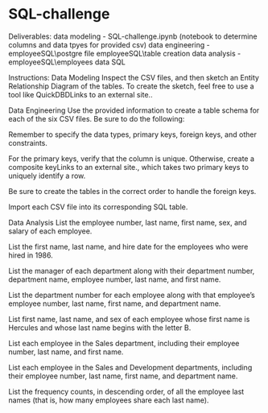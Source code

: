 # SQL-challenge

Deliverables: 
data modeling - SQL-challenge.ipynb (notebook to determine columns and data tpyes for provided csv)
data engineering -  employeeSQL\postgre file
                    employeeSQL\table creation
data analysis - employeeSQL\employees data SQL

Instructions:
<bold>Data Modeling<bold>
Inspect the CSV files, and then sketch an Entity Relationship Diagram of the tables. To create the sketch, feel free to use a tool like QuickDBDLinks to an external site..

<bold>Data Engineering<bold>
Use the provided information to create a table schema for each of the six CSV files. Be sure to do the following:

Remember to specify the data types, primary keys, foreign keys, and other constraints.

For the primary keys, verify that the column is unique. Otherwise, create a composite keyLinks to an external site., which takes two primary keys to uniquely identify a row.

Be sure to create the tables in the correct order to handle the foreign keys.

Import each CSV file into its corresponding SQL table.

<bold>Data Analysis<bold>
List the employee number, last name, first name, sex, and salary of each employee.

List the first name, last name, and hire date for the employees who were hired in 1986.

List the manager of each department along with their department number, department name, employee number, last name, and first name.

List the department number for each employee along with that employee’s employee number, last name, first name, and department name.

List first name, last name, and sex of each employee whose first name is Hercules and whose last name begins with the letter B.

List each employee in the Sales department, including their employee number, last name, and first name.

List each employee in the Sales and Development departments, including their employee number, last name, first name, and department name.

List the frequency counts, in descending order, of all the employee last names (that is, how many employees share each last name).